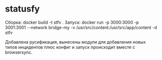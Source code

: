 # statusfy

Сборка: docker build -t stfv .
Запуск: docker run -p 3000:3000 -p 3001:3001 --network bridge-my -v /usr/src/content:/usr/src/app/content -d stfv

Добавлена русификация, вынесены модули для добавления новых типов инцидентов плюс конфиг и запуск происходит вместе с browsersync.
